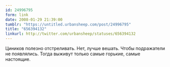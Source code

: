 ```yaml
---
id: 24996795
form: link
date: 2008-01-29 21:39:00
tumblr: "https://untitled.urbansheep.com/post/24996795"
title: "656394132"
linkurl: http://twitter.com/urbansheep/statuses/656394132
---
```

<p>Циников полезно отстреливать. Нет, лучше вешать. Чтобы подражатели не появлялись. Тогда выживут только самые горькие, самые настоящие.</p>
